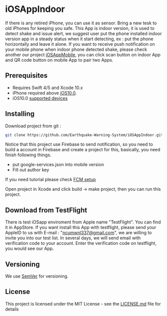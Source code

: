 # iOSAppIndoor

If there is any retired iPhone, you can use it as sensor.  Bring a new tesk to old iPhones for keeping you safe.
This App is indoor version, it is used to detect shake and issue alert, we suggest user put the phone installed  indoor version app in a steady status when it start detecting, ex : put the phone horizontally and leave it alone.
If you want to receive push notification on your mobile phone when indoor phone detected shake, please check  another our project [iOSAppMobile](https://mwnlgit.ce.ncu.edu.tw/EarthquakeWarningSystem/iOSAppMoblie), you can click scan button on indoor App and QR code button on mobile App to pair two Apps.

## Prerequisites

* Requires Swift 4/5 and Xcode 10.x
* iPhone required above [iOS10.0](https://support.apple.com/en-us/HT208011).
* iOS10.0 [supported devices](https://en.wikipedia.org/wiki/IOS_10#Supported_devices)

## Installing

Download project from git :
```sh
git clone https://github.com/Earthquake-Warning-System/iOSAppIndoor.git
```
Notice that this project use Firebase to send notification, so you need to build a account in Firebase and create a project for this, basically, you need finish following things.
* put google-services.json into mobile version
* Fill out author key

If you need tutorial please check  [FCM setup](https://firebase.google.com/docs/ios/setup)

Open project in Xcode and click build  → make project, then you can run this project.

## Download from TestFlight
There is test iOSapp enviroment from Apple name "TestFlight". You can find it in AppStore.
If you want install this App with testflight, please send your AppleID to us with E-mail : "ncumwnl337@gmail.com", we are willing to invite you into our test list. In several days, we will send email with verification code to your account. Enter the verification code on testflight, you would see our App.

## Versioning

We use [SemVer](http://semver.org/) for versioning.

## License

This project is licensed under the MIT License - see the [LICENSE.md](LICENSE.md) file for details

